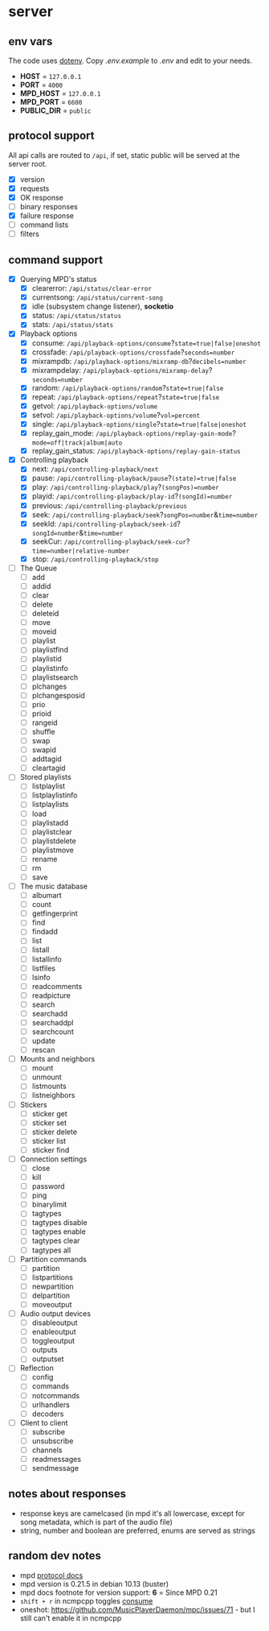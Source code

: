 # server

## env vars

The code uses [dotenv](https://www.npmjs.com/package/dotenv).
Copy _.env.example_ to _.env_ and edit to your needs.

- **HOST** = `127.0.0.1`
- **PORT** = `4000`
- **MPD_HOST** = `127.0.0.1`
- **MPD_PORT** = `6600`
- **PUBLIC_DIR** = `public`

## protocol support

All api calls are routed to `/api`, if set, static public will be served at the server root.

- [x] version
- [x] requests
- [x] OK response
- [ ] binary responses
- [x] failure response
- [ ] command lists
- [ ] filters

## command support

- [x] Querying MPD's status
  - [x] clearerror: `/api/status/clear-error`
  - [x] currentsong: `/api/status/current-song`
  - [x] idle (subsystem change listener), **socketio**
  - [x] status: `/api/status/status`
  - [x] stats: `/api/status/stats`
- [x] Playback options
  - [x] consume: `/api/playback-options/consume`?`state=true|false|oneshot`
  - [x] crossfade: `/api/playback-options/crossfade`?`seconds=number`
  - [x] mixrampdb: `/api/playback-options/mixramp-db`?`decibels=number`
  - [x] mixrampdelay: `/api/playback-options/mixramp-delay`?`seconds=number`
  - [x] random: `/api/playback-options/random`?`state=true|false`
  - [x] repeat: `/api/playback-options/repeat`?`state=true|false`
  - [x] getvol: `/api/playback-options/volume`
  - [x] setvol: `/api/playback-options/volume`?`vol=percent`
  - [x] single: `/api/playback-options/single`?`state=true|false|oneshot`
  - [x] replay_gain_mode: `/api/playback-options/replay-gain-mode`?`mode=off|track|album|auto`
  - [x] replay_gain_status: `/api/playback-options/replay-gain-status`
- [x] Controlling playback
  - [x] next: `/api/controlling-playback/next`
  - [x] pause: `/api/controlling-playback/pause`?`(state)=true|false`
  - [x] play: `/api/controlling-playback/play`?`(songPos)=number`
  - [x] playid: `/api/controlling-playback/play-id`?`(songId)=number`
  - [x] previous: `/api/controlling-playback/previous`
  - [x] seek: `/api/controlling-playback/seek`?`songPos=number`&`time=number`
  - [x] seekId: `/api/controlling-playback/seek-id`?`songId=number`&`time=number`
  - [x] seekCur: `/api/controlling-playback/seek-cur`?`time=number|relative-number`
  - [x] stop: `/api/controlling-playback/stop`
- [ ] The Queue
  - [ ] add
  - [ ] addid
  - [ ] clear
  - [ ] delete
  - [ ] deleteid
  - [ ] move
  - [ ] moveid
  - [ ] playlist
  - [ ] playlistfind
  - [ ] playlistid
  - [ ] playlistinfo
  - [ ] playlistsearch
  - [ ] plchanges
  - [ ] plchangesposid
  - [ ] prio
  - [ ] prioid
  - [ ] rangeid
  - [ ] shuffle
  - [ ] swap
  - [ ] swapid
  - [ ] addtagid
  - [ ] cleartagid
- [ ] Stored playlists
  - [ ] listplaylist
  - [ ] listplaylistinfo
  - [ ] listplaylists
  - [ ] load
  - [ ] playlistadd
  - [ ] playlistclear
  - [ ] playlistdelete
  - [ ] playlistmove
  - [ ] rename
  - [ ] rm
  - [ ] save
- [ ] The music database
  - [ ] albumart
  - [ ] count
  - [ ] getfingerprint
  - [ ] find
  - [ ] findadd
  - [ ] list
  - [ ] listall
  - [ ] listallinfo
  - [ ] listfiles
  - [ ] lsinfo
  - [ ] readcomments
  - [ ] readpicture
  - [ ] search
  - [ ] searchadd
  - [ ] searchaddpl
  - [ ] searchcount
  - [ ] update
  - [ ] rescan
- [ ] Mounts and neighbors
  - [ ] mount
  - [ ] unmount
  - [ ] listmounts
  - [ ] listneighbors
- [ ] Stickers
  - [ ] sticker get
  - [ ] sticker set
  - [ ] sticker delete
  - [ ] sticker list
  - [ ] sticker find
- [ ] Connection settings
  - [ ] close
  - [ ] kill
  - [ ] password
  - [ ] ping
  - [ ] binarylimit
  - [ ] tagtypes
  - [ ] tagtypes disable
  - [ ] tagtypes enable
  - [ ] tagtypes clear
  - [ ] tagtypes all
- [ ] Partition commands
  - [ ] partition
  - [ ] listpartitions
  - [ ] newpartition
  - [ ] delpartition
  - [ ] moveoutput
- [ ] Audio output devices
  - [ ] disableoutput
  - [ ] enableoutput
  - [ ] toggleoutput
  - [ ] outputs
  - [ ] outputset
- [ ] Reflection
  - [ ] config
  - [ ] commands
  - [ ] notcommands
  - [ ] urlhandlers
  - [ ] decoders
- [ ] Client to client
  - [ ] subscribe
  - [ ] unsubscribe
  - [ ] channels
  - [ ] readmessages
  - [ ] sendmessage

## notes about responses

- response keys are camelcased (in mpd it's all lowercase, except for song metadata, which is part of the audio file)
- string, number and boolean are preferred, enums are served as strings

## random dev notes

- mpd [protocol docs](https://mpd.readthedocs.io/en/latest/protocol.html)
- mpd version is 0.21.5 in debian 10.13 (buster)
- mpd docs footnote for version support: **6** = Since MPD 0.21
- `shift + r` in ncmpcpp toggles [consume](https://www.linuxquestions.org/questions/linux-software-2/ncmpcpp-deletes-songs-from-playlist-after-playing-no-volume-augmentation-4175461664/)
- oneshot: https://github.com/MusicPlayerDaemon/mpc/issues/71 - but I still can't enable it in ncmpcpp
